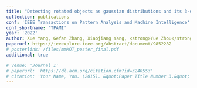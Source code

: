 ```yaml
---
title: "Detecting rotated objects as gaussian distributions and its 3-d generalization"
collection: publications
conf: 'IEEE Transactions on Pattern Analysis and Machine Intelligence'
conf_shortname: 'TPAMI'
year: '2022'
author: Xue Yang, Gefan Zhang, Xiaojiang Yang, <strong>Yue Zhou</strong>, Wentao Wang, Jin Tang, Tao He, Junchi Yan
paperurl: https://ieeexplore.ieee.org/abstract/document/9852282
# posterlink: /files/mmMOT_poster_final.pdf
additional: true

# venue: 'Journal 1'
# paperurl: 'https://dl.acm.org/citation.cfm?id=3240553'
# citation: 'Your Name, You. (2015). &quot;Paper Title Number 3.&quot; <i>Journal 1</i>. 1(3).'
---
```

